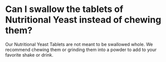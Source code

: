# Can I swallow the tablets of Nutritional Yeast instead of chewing them?

Our Nutritional Yeast Tablets are not meant to be swallowed whole. We recommend chewing them or grinding them into a powder to add to your favorite shake or drink.